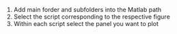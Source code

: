 1) Add main forder and subfolders into the Matlab path 
2) Select the script corresponding to the respective figure 
3) Within each script select the panel you want to plot
